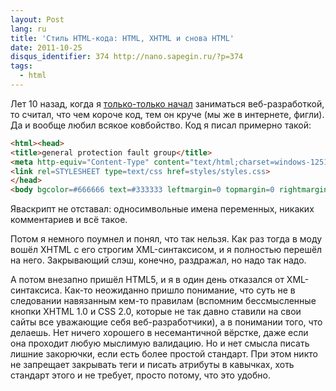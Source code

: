 ```yaml
---
layout: Post
lang: ru
title: 'Стиль HTML-кода: HTML, XHTML и снова HTML'
date: 2011-10-25
disqus_identifier: 374 http://nano.sapegin.ru/?p=374
tags:
  - html
---
```


Лет 10 назад, когда я [только-только начал](http://museum.sapegin.ru/) заниматься веб-разработкой, то считал, что чем короче код, тем он круче (мы же в интернете, фигли). Да и вообще любил всякое ковбойство. Код я писал примерно такой:

<!-- prettier-ignore -->
```html
<html><head>
<title>general protection fault group</title>
<meta http-equiv="Content-Type" content="text/html;charset=windows-1251" />
<link rel=STYLESHEET type=text/css href=styles/styles.css>
</head>
<body bgcolor=#666666 text=#333333 leftmargin=0 topmargin=0 rightmargin=0 bottommargin=0 marginheight=0 marginwidth=0>
```

Яваскрипт не отставал: односимвольные имена переменных, никаких комментариев и всё такое.

Потом я немного поумнел и понял, что так нельзя. Как раз тогда в моду вошёл XHTML с его строгим XML-синтаксисом, и я полностью перешёл на него. Закрывающий слэш, конечно, раздражал, но надо так надо.

А потом внезапно пришёл HTML5, и я в один день отказался от XML-синтаксиса. Как-то неожиданно пришло понимание, что суть не в следовании навязанным кем-то правилам (вспомним бессмысленные кнопки XHTML 1.0 и CSS 2.0, которые не так давно ставили на свои сайты все уважающие себя веб-разработчики), а в понимании того, что делаешь. Нет ничего хорошего в несемантичной вёрстке, даже если она проходит любую мыслимую валидацию. Но и нет смысла писать лишние закорючки, если есть более простой стандарт. При этом никто не запрещает закрывать теги и писать атрибуты в кавычках, хоть стандарт этого и не требует, просто потому, что это удобно.
